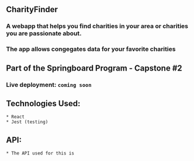 ## CharityFinder

### A webapp that helps you find charities in your area or charities you are passionate about.
### The app allows congegates data for your favorite charities 

## Part of the Springboard Program - Capstone #2
### Live deployment: `coming soon`

## Technologies Used:
    * React
    * Jest (testing)


## API:
    * The API used for this is 